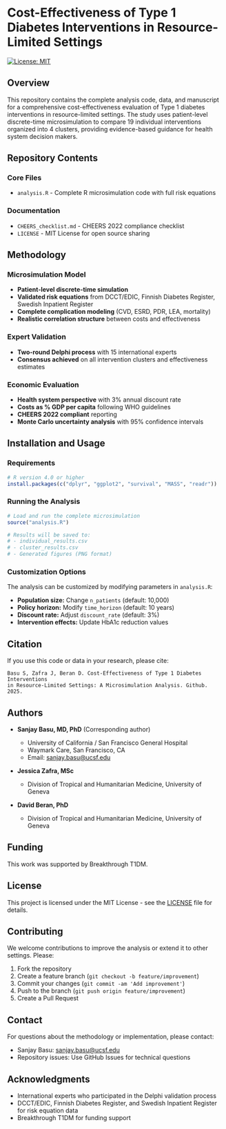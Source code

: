 # Cost-Effectiveness of Type 1 Diabetes Interventions in Resource-Limited Settings

[![License: MIT](https://img.shields.io/badge/License-MIT-yellow.svg)](https://opensource.org/licenses/MIT)

## Overview

This repository contains the complete analysis code, data, and manuscript for a comprehensive cost-effectiveness evaluation of Type 1 diabetes interventions in resource-limited settings. The study uses patient-level discrete-time microsimulation to compare 19 individual interventions organized into 4 clusters, providing evidence-based guidance for health system decision makers.

## Repository Contents

### Core Files
- `analysis.R` - Complete R microsimulation code with full risk equations

### Documentation
- `CHEERS_checklist.md` - CHEERS 2022 compliance checklist
- `LICENSE` - MIT License for open source sharing

## Methodology

### Microsimulation Model
- **Patient-level discrete-time simulation** 
- **Validated risk equations** from DCCT/EDIC, Finnish Diabetes Register, Swedish Inpatient Register
- **Complete complication modeling** (CVD, ESRD, PDR, LEA, mortality)
- **Realistic correlation structure** between costs and effectiveness

### Expert Validation
- **Two-round Delphi process** with 15 international experts
- **Consensus achieved** on all intervention clusters and effectiveness estimates

### Economic Evaluation
- **Health system perspective** with 3% annual discount rate
- **Costs as % GDP per capita** following WHO guidelines
- **CHEERS 2022 compliant** reporting
- **Monte Carlo uncertainty analysis** with 95% confidence intervals

## Installation and Usage

### Requirements
```r
# R version 4.0 or higher
install.packages(c("dplyr", "ggplot2", "survival", "MASS", "readr"))
```

### Running the Analysis
```r
# Load and run the complete microsimulation
source("analysis.R")

# Results will be saved to:
# - individual_results.csv
# - cluster_results.csv
# - Generated figures (PNG format)
```

### Customization Options
The analysis can be customized by modifying parameters in `analysis.R`:
- **Population size:** Change `n_patients` (default: 10,000)
- **Policy horizon:** Modify `time_horizon` (default: 10 years)
- **Discount rate:** Adjust `discount_rate` (default: 3%)
- **Intervention effects:** Update HbA1c reduction values


## Citation

If you use this code or data in your research, please cite:

```
Basu S, Zafra J, Beran D. Cost-Effectiveness of Type 1 Diabetes Interventions 
in Resource-Limited Settings: A Microsimulation Analysis. Github. 2025.
```

## Authors

- **Sanjay Basu, MD, PhD** (Corresponding author)
  - University of California / San Francisco General Hospital
  - Waymark Care, San Francisco, CA
  - Email: sanjay.basu@ucsf.edu

- **Jessica Zafra, MSc**
  - Division of Tropical and Humanitarian Medicine, University of Geneva

- **David Beran, PhD**
  - Division of Tropical and Humanitarian Medicine, University of Geneva

## Funding

This work was supported by Breakthrough T1DM.

## License

This project is licensed under the MIT License - see the [LICENSE](LICENSE) file for details.

## Contributing

We welcome contributions to improve the analysis or extend it to other settings. Please:

1. Fork the repository
2. Create a feature branch (`git checkout -b feature/improvement`)
3. Commit your changes (`git commit -am 'Add improvement'`)
4. Push to the branch (`git push origin feature/improvement`)
5. Create a Pull Request

## Contact

For questions about the methodology or implementation, please contact:
- Sanjay Basu: sanjay.basu@ucsf.edu
- Repository issues: Use GitHub Issues for technical questions

## Acknowledgments

- International experts who participated in the Delphi validation process
- DCCT/EDIC, Finnish Diabetes Register, and Swedish Inpatient Register for risk equation data
- Breakthrough T1DM for funding support

